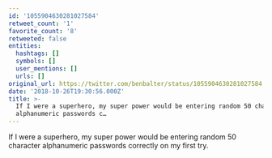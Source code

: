 ```yaml
---
id: '1055904630281027584'
retweet_count: '1'
favorite_count: '8'
retweeted: false
entities:
  hashtags: []
  symbols: []
  user_mentions: []
  urls: []
original_url: https://twitter.com/benbalter/status/1055904630281027584
date: '2018-10-26T19:30:56.000Z'
title: >-
  If I were a superhero, my super power would be entering random 50 character
  alphanumeric passwords c…
---
```


If I were a superhero, my super power would be entering random 50 character alphanumeric passwords correctly on my first try.